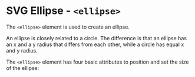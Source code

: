 # SVG Ellipse - `<ellipse>`

The `<ellipse>` element is used to create an ellipse.

An ellipse is closely related to a circle. The difference is that an ellipse has an x and a y radius that differs from each other, while a circle has equal x and y radius.

The `<ellipse>` element has four basic attributes to position and set the size of the ellipse:
